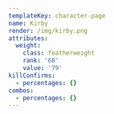 ```yaml
---
templateKey: character-page
name: Kirby
render: /img/kirby.png
attributes:
  weight:
    class: featherweight
    rank: '68'
    value: '79'
killConfirms:
  - percentages: {}
combos:
  - percentages: {}
---
```


